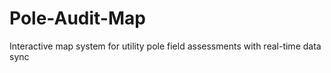 # Pole-Audit-Map
Interactive map system for utility pole field assessments with real-time data sync
